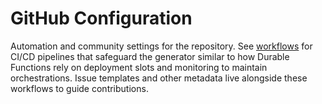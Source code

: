 # GitHub Configuration

Automation and community settings for the repository. See [workflows](workflows/context.md) for CI/CD pipelines that safeguard
the generator similar to how Durable Functions rely on deployment slots and monitoring to maintain orchestrations. Issue templates
and other metadata live alongside these workflows to guide contributions.
